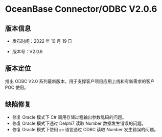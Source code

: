 # OceanBase Connector/ODBC V2.0.6

## 版本信息

* 发布时间：2022 年 10 月 19 日

* 版本号：V2.0.6 

## 版本定位

推出 ODBC V2.0 系列最新版本，用于支撑客户项目应用上线和有新需求的客户 POC 使用。

## 缺陷修复

* 修复 Oracle 模式下 C# 调用存储过程输出参数乱码的问题。 
* 修复 Oracle 模式下通过 Delphi7 读取 Number 数据发生错误的问题。
* 修复 Oracle 模式下使用 `go` 语言通过 ODBC 读取 Number 发生错误的问题。